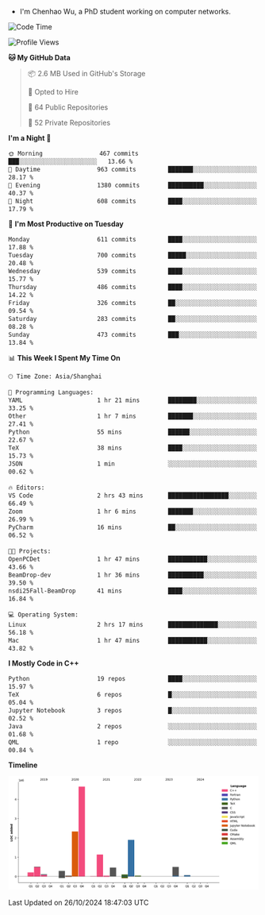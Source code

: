 - I'm Chenhao Wu, a PhD student working on computer networks.

<!--START_SECTION:waka-->
![Code Time](http://img.shields.io/badge/Code%20Time-4%20hrs%205%20mins-blue)

![Profile Views](http://img.shields.io/badge/Profile%20Views-8-blue)

**🐱 My GitHub Data** 

> 📦 2.6 MB Used in GitHub's Storage 
 > 
> 💼 Opted to Hire
 > 
> 📜 64 Public Repositories 
 > 
> 🔑 52 Private Repositories 
 > 
**I'm a Night 🦉** 

```text
🌞 Morning                467 commits         ███░░░░░░░░░░░░░░░░░░░░░░   13.66 % 
🌆 Daytime                963 commits         ███████░░░░░░░░░░░░░░░░░░   28.17 % 
🌃 Evening                1380 commits        ██████████░░░░░░░░░░░░░░░   40.37 % 
🌙 Night                  608 commits         ████░░░░░░░░░░░░░░░░░░░░░   17.79 % 
```
📅 **I'm Most Productive on Tuesday** 

```text
Monday                   611 commits         ████░░░░░░░░░░░░░░░░░░░░░   17.88 % 
Tuesday                  700 commits         █████░░░░░░░░░░░░░░░░░░░░   20.48 % 
Wednesday                539 commits         ████░░░░░░░░░░░░░░░░░░░░░   15.77 % 
Thursday                 486 commits         ████░░░░░░░░░░░░░░░░░░░░░   14.22 % 
Friday                   326 commits         ██░░░░░░░░░░░░░░░░░░░░░░░   09.54 % 
Saturday                 283 commits         ██░░░░░░░░░░░░░░░░░░░░░░░   08.28 % 
Sunday                   473 commits         ███░░░░░░░░░░░░░░░░░░░░░░   13.84 % 
```


📊 **This Week I Spent My Time On** 

```text
🕑︎ Time Zone: Asia/Shanghai

💬 Programming Languages: 
YAML                     1 hr 21 mins        ████████░░░░░░░░░░░░░░░░░   33.25 % 
Other                    1 hr 7 mins         ███████░░░░░░░░░░░░░░░░░░   27.41 % 
Python                   55 mins             ██████░░░░░░░░░░░░░░░░░░░   22.67 % 
TeX                      38 mins             ████░░░░░░░░░░░░░░░░░░░░░   15.73 % 
JSON                     1 min               ░░░░░░░░░░░░░░░░░░░░░░░░░   00.62 % 

🔥 Editors: 
VS Code                  2 hrs 43 mins       █████████████████░░░░░░░░   66.49 % 
Zoom                     1 hr 6 mins         ███████░░░░░░░░░░░░░░░░░░   26.99 % 
PyCharm                  16 mins             ██░░░░░░░░░░░░░░░░░░░░░░░   06.52 % 

🐱‍💻 Projects: 
OpenPCDet                1 hr 47 mins        ███████████░░░░░░░░░░░░░░   43.66 % 
BeamDrop-dev             1 hr 36 mins        ██████████░░░░░░░░░░░░░░░   39.50 % 
nsdi25Fall-BeamDrop      41 mins             ████░░░░░░░░░░░░░░░░░░░░░   16.84 % 

💻 Operating System: 
Linux                    2 hrs 17 mins       ██████████████░░░░░░░░░░░   56.18 % 
Mac                      1 hr 47 mins        ███████████░░░░░░░░░░░░░░   43.82 % 
```

**I Mostly Code in C++** 

```text
Python                   19 repos            ████░░░░░░░░░░░░░░░░░░░░░   15.97 % 
TeX                      6 repos             █░░░░░░░░░░░░░░░░░░░░░░░░   05.04 % 
Jupyter Notebook         3 repos             █░░░░░░░░░░░░░░░░░░░░░░░░   02.52 % 
Java                     2 repos             ░░░░░░░░░░░░░░░░░░░░░░░░░   01.68 % 
QML                      1 repo              ░░░░░░░░░░░░░░░░░░░░░░░░░   00.84 % 
```



**Timeline**

![Lines of Code chart](https://raw.githubusercontent.com/Vito-Swift/Vito-Swift/main/assets/bar_graph.png)


 Last Updated on 26/10/2024 18:47:03 UTC
<!--END_SECTION:waka-->
